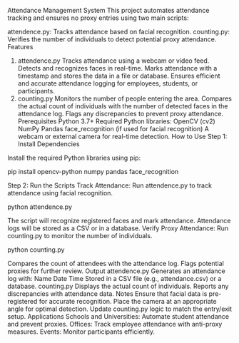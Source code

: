 
Attendance Management System
This project automates attendance tracking and ensures no proxy entries using two main scripts:

attendence.py: Tracks attendance based on facial recognition.
counting.py: Verifies the number of individuals to detect potential proxy attendance.
Features
1. attendence.py
Tracks attendance using a webcam or video feed.
Detects and recognizes faces in real-time.
Marks attendance with a timestamp and stores the data in a file or database.
Ensures efficient and accurate attendance logging for employees, students, or participants.
2. counting.py
Monitors the number of people entering the area.
Compares the actual count of individuals with the number of detected faces in the attendance log.
Flags any discrepancies to prevent proxy attendance.
Prerequisites
Python 3.7+
Required Python libraries:
OpenCV (cv2)
NumPy
Pandas
face_recognition (if used for facial recognition)
A webcam or external camera for real-time detection.
How to Use
Step 1: Install Dependencies

Install the required Python libraries using pip:

pip install opencv-python numpy pandas face_recognition


Step 2: Run the Scripts
Track Attendance: Run attendence.py to track attendance using facial recognition.

python attendence.py

The script will recognize registered faces and mark attendance.
Attendance logs will be stored as a CSV or in a database.
Verify Proxy Attendance: Run counting.py to monitor the number of individuals.

python counting.py

Compares the count of attendees with the attendance log.
Flags potential proxies for further review.
Output
attendence.py
Generates an attendance log with:
Name
Date
Time
Stored in a CSV file (e.g., attendance.csv) or a database.
counting.py
Displays the actual count of individuals.
Reports any discrepancies with attendance data.
Notes
Ensure that facial data is pre-registered for accurate recognition.
Place the camera at an appropriate angle for optimal detection.
Update counting.py logic to match the entry/exit setup.
Applications
Schools and Universities: Automate student attendance and prevent proxies.
Offices: Track employee attendance with anti-proxy measures.
Events: Monitor participants efficiently.










